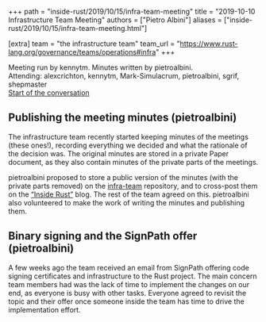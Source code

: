 +++
path = "inside-rust/2019/10/15/infra-team-meeting"
title = "2019-10-10 Infrastructure Team Meeting"
authors = ["Pietro Albini"]
aliases = ["inside-rust/2019/10/15/infra-team-meeting.html"]

[extra]
team = "the infrastructure team"
team_url = "https://www.rust-lang.org/governance/teams/operations#infra"
+++

Meeting run by kennytm. Minutes written by pietroalbini.  
Attending: alexcrichton, kennytm, Mark-Simulacrum, pietroalbini, sgrif,
shepmaster  
[Start of the conversation][discord]

[discord]: https://discordapp.com/channels/442252698964721669/443148319431065610/633710764762464285

## Publishing the meeting minutes (pietroalbini)

The infrastructure team recently started keeping minutes of the meetings (these
ones!), recording everything we decided and what the rationale of the decision
was. The original minutes are stored in a private Paper document, as they also
contain minutes of the private parts of the meetings.

pietroalbini proposed to store a public version of the minutes (with the
private parts removed) on the
[infra-team](https://github.com/rust-lang/infra-team) repository, and to
cross-post them on the [“Inside Rust”](https://blog.rust-lang.org/inside-rust)
blog. The rest of the team agreed on this. pietroalbini also volunteered to
make the work of writing the minutes and publishing them.

## Binary signing and the SignPath offer (pietroalbini)

A few weeks ago the team received an email from SignPath offering code signing
certificates and infrastructure to the Rust project. The main concern team
members had was the lack of time to implement the changes on our end, as
everyone is busy with other tasks. Everyone agreed to revisit the topic and
their offer once someone inside the team has time to drive the implementation
effort.
